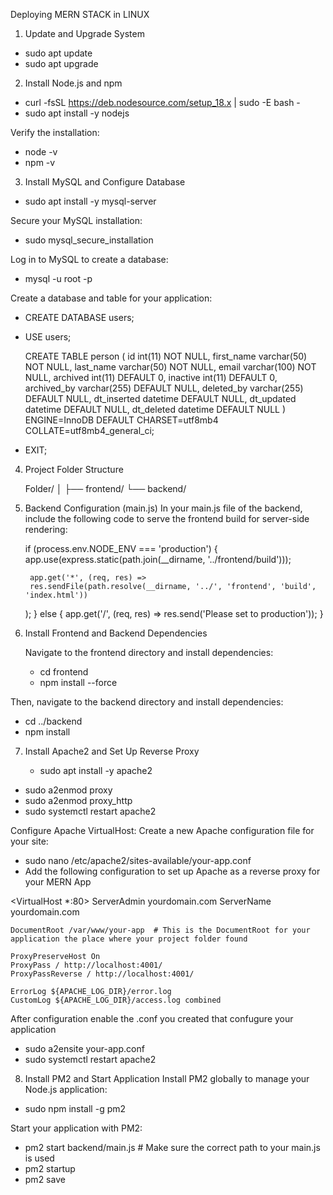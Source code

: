 
Deploying MERN STACK in LINUX 

1. Update and Upgrade System

  -  sudo apt update
  -  sudo apt upgrade


2. Install Node.js and npm

  - curl -fsSL https://deb.nodesource.com/setup_18.x | sudo -E bash -
  - sudo apt install -y nodejs

Verify the installation:

  - node -v
  - npm -v


3. Install MySQL and Configure Database

  - sudo apt install -y mysql-server

Secure your MySQL installation:

  - sudo mysql_secure_installation
 
Log in to MySQL to create a database:


  - mysql -u root -p

Create a database and table for your application:

  - CREATE DATABASE users;
  - USE users;

     CREATE TABLE person (
         id int(11) NOT NULL,
         first_name varchar(50) NOT NULL,
         last_name varchar(50) NOT NULL,
         email varchar(100) NOT NULL,
         archived int(11) DEFAULT 0,
         inactive int(11) DEFAULT 0,
         archived_by varchar(255) DEFAULT NULL,
         deleted_by varchar(255) DEFAULT NULL,
         dt_inserted datetime DEFAULT NULL,
         dt_updated datetime DEFAULT NULL,
         dt_deleted datetime DEFAULT NULL
         ) ENGINE=InnoDB DEFAULT CHARSET=utf8mb4 COLLATE=utf8mb4_general_ci;

 - EXIT;

  
4. Project Folder Structure
  
    Folder/
   │
   ├── frontend/
   └── backend/
   
5. Backend Configuration (main.js)
In your main.js file of the backend, include the following code to serve the frontend build for server-side rendering:

   if (process.env.NODE_ENV === 'production') {
        app.use(express.static(path.join(__dirname, '../frontend/build')));

        app.get('*', (req, res) => 
        res.sendFile(path.resolve(__dirname, '../', 'frontend', 'build', 'index.html'))
     );
   } else {
        app.get('/', (req, res) => res.send('Please set to production')); 
   }

6. Install Frontend and Backend Dependencies
   
   Navigate to the frontend directory and install dependencies:

   - cd frontend
   - npm install --force
   
Then, navigate to the backend directory and install dependencies:


   - cd ../backend
   - npm install
  
     
7. Install Apache2 and Set Up Reverse Proxy

   - sudo apt install -y apache2


  - sudo a2enmod proxy
  - sudo a2enmod proxy_http
  - sudo systemctl restart apache2

   
Configure Apache VirtualHost:
Create a new Apache configuration file for your site:


 - sudo nano /etc/apache2/sites-available/your-app.conf
 - Add the following configuration to set up Apache as a reverse proxy for your MERN App


  <VirtualHost *:80>
    ServerAdmin yourdomain.com
    ServerName yourdomain.com

    DocumentRoot /var/www/your-app  # This is the DocumentRoot for your application the place where your project folder found

    ProxyPreserveHost On
    ProxyPass / http://localhost:4001/
    ProxyPassReverse / http://localhost:4001/

    ErrorLog ${APACHE_LOG_DIR}/error.log
    CustomLog ${APACHE_LOG_DIR}/access.log combined
 </VirtualHost>

 
After configuration enable the .conf you created that confugure your application


  - sudo a2ensite your-app.conf
  - sudo systemctl restart apache2


    
8. Install PM2 and Start Application
Install PM2 globally to manage your Node.js application:


  - sudo npm install -g pm2

Start your application with PM2:


  - pm2 start backend/main.js  # Make sure the correct path to your main.js is used
  - pm2 startup
  - pm2 save






